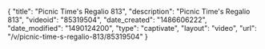{
    "title": "Picnic Time's Regalio 813",
    "description": "Picnic Time's Regalio 813",
    "videoid": "85319504",
    "date_created": "1486606222",
    "date_modified": "1490124200",
    "type": "captivate",
    "layout": "video",
    "url": "\/v\/picnic-time-s-regalio-813\/85319504"
}
